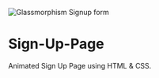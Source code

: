 ![Glassmorphism Signup form](https://github.com/creatoraashu/GLassmorphism-Sign-Up-Page/assets/130897584/cf6a6603-7e9c-486a-9a34-8ace1ffe66fe)

# Sign-Up-Page
Animated Sign Up Page using HTML &amp; CSS.
